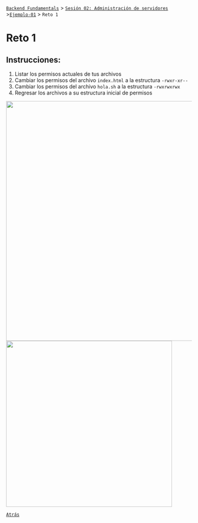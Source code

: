  [`Backend Fundamentals`](../../README.md) > [`Sesión 02: Administración de servidores`](../README.md) >[`Ejemplo-01`](../Ejemplo-01) > `Reto 1`
	
# Reto 1

## Instrucciones:

1. Listar los permisos actuales de tus archivos
2. Cambiar los permisos del archivo `index.html` a la estructura `-rwxr-xr--` 
3. Cambiar los permisos del archivo `hola.sh` a la estructura `-rwxrwxrwx`
4. Regresar los archivos a su estructura inicial de permisos

<img src="https://static.gospelidea.com/uploads/2018/03/chmod.png" width="650">
<img src="https://www.redeszone.net/app/uploads/2017/01/otorgar-permisos-fichero-o-carpeta-linux.png" width="450">        

[`Atrás`](../Ejemplo-01)
